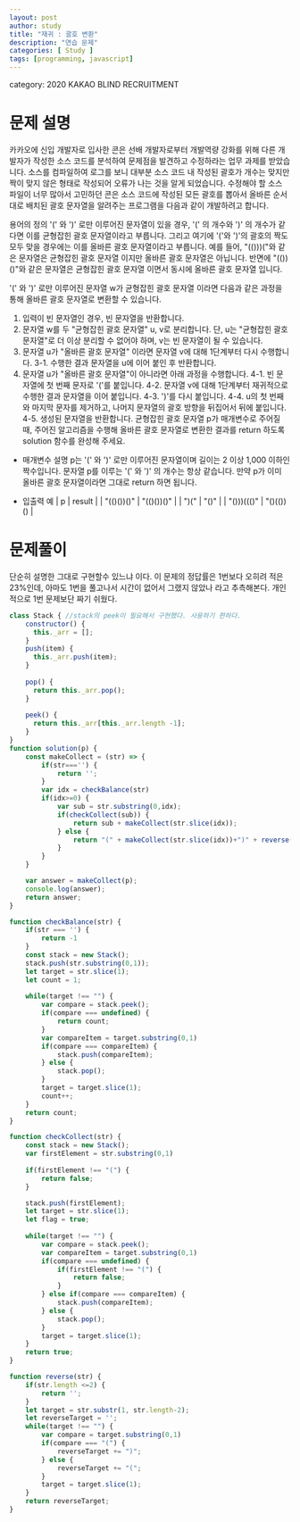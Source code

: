 ```yaml
---
layout: post
author: study
title: "재귀 : 괄호 변환"
description: "연습 문제"
categories: [ Study ]
tags: [programming, javascript]
---
```

category: 2020 KAKAO BLIND RECRUITMENT


# 문제 설명


카카오에 신입 개발자로 입사한 콘은 선배 개발자로부터 개발역량 강화를 위해 다른 개발자가 작성한 소스 코드를 분석하여 문제점을 발견하고 수정하라는 업무 과제를 받았습니다. 소스를 컴파일하여 로그를 보니 대부분 소스 코드 내 작성된 괄호가 개수는 맞지만 짝이 맞지 않은 형태로 작성되어 오류가 나는 것을 알게 되었습니다.
수정해야 할 소스 파일이 너무 많아서 고민하던 콘은 소스 코드에 작성된 모든 괄호를 뽑아서 올바른 순서대로 배치된 괄호 문자열을 알려주는 프로그램을 다음과 같이 개발하려고 합니다.

용어의 정의
'(' 와 ')' 로만 이루어진 문자열이 있을 경우, '(' 의 개수와 ')' 의 개수가 같다면 이를 균형잡힌 괄호 문자열이라고 부릅니다.
그리고 여기에 '('와 ')'의 괄호의 짝도 모두 맞을 경우에는 이를 올바른 괄호 문자열이라고 부릅니다.
예를 들어, "(()))("와 같은 문자열은 균형잡힌 괄호 문자열 이지만 올바른 괄호 문자열은 아닙니다.
반면에 "(())()"와 같은 문자열은 균형잡힌 괄호 문자열 이면서 동시에 올바른 괄호 문자열 입니다.

'(' 와 ')' 로만 이루어진 문자열 w가 균형잡힌 괄호 문자열 이라면 다음과 같은 과정을 통해 올바른 괄호 문자열로 변환할 수 있습니다.

1. 입력이 빈 문자열인 경우, 빈 문자열을 반환합니다. 
2. 문자열 w를 두 "균형잡힌 괄호 문자열" u, v로 분리합니다. 단, u는 "균형잡힌 괄호 문자열"로 더 이상 분리할 수 없어야 하며, v는 빈 문자열이 될 수 있습니다. 
3. 문자열 u가 "올바른 괄호 문자열" 이라면 문자열 v에 대해 1단계부터 다시 수행합니다. 
  3-1. 수행한 결과 문자열을 u에 이어 붙인 후 반환합니다. 
4. 문자열 u가 "올바른 괄호 문자열"이 아니라면 아래 과정을 수행합니다. 
  4-1. 빈 문자열에 첫 번째 문자로 '('를 붙입니다. 
  4-2. 문자열 v에 대해 1단계부터 재귀적으로 수행한 결과 문자열을 이어 붙입니다. 
  4-3. ')'를 다시 붙입니다. 
  4-4. u의 첫 번째와 마지막 문자를 제거하고, 나머지 문자열의 괄호 방향을 뒤집어서 뒤에 붙입니다. 
  4-5. 생성된 문자열을 반환합니다.
균형잡힌 괄호 문자열 p가 매개변수로 주어질 때, 주어진 알고리즘을 수행해 올바른 괄호 문자열로 변환한 결과를 return 하도록 solution 함수를 완성해 주세요.

- 매개변수 설명
 p는 '(' 와 ')' 로만 이루어진 문자열이며 길이는 2 이상 1,000 이하인 짝수입니다.
 문자열 p를 이루는 '(' 와 ')' 의 개수는 항상 같습니다.
 만약 p가 이미 올바른 괄호 문자열이라면 그대로 return 하면 됩니다.

 - 입출력 예
 | p | result |
 | "(()())()" | "(()())()" |
 | ")(" | "()" |
 | "()))((()" | "()(())() |
 
 

# 문제풀이
  
  단순히 설명한 그대로 구현할수 있느냐 이다. 이 문제의 정답률은 1번보다 오히려 적은 23%인데, 아마도 1번을 풀고나서 시간이 없어서 그랬지 않았나 라고 추측해본다. 
  개인적으로 1번 문제보단 짜기 쉬웠다.


```javascript
class Stack { //stack의 peek이 필요해서 구현했다. 사용하기 편하다.
    constructor() {
      this._arr = [];
    }
    push(item) {
      this._arr.push(item);
    }
  
    pop() {
      return this._arr.pop();
    }
  
    peek() {
      return this._arr[this._arr.length -1];
    }
}
function solution(p) {
    const makeCollect = (str) => {
        if(str==='') {
            return '';
        }
        var idx = checkBalance(str)
        if(idx>=0) {
            var sub = str.substring(0,idx);
            if(checkCollect(sub)) {
                return sub + makeCollect(str.slice(idx));
            } else {
                return "(" + makeCollect(str.slice(idx))+")" + reverse(sub);
            }
        }
    }

    var answer = makeCollect(p);
    console.log(answer);
    return answer;
}

function checkBalance(str) {
    if(str === '') {
        return -1
    }
    const stack = new Stack();
    stack.push(str.substring(0,1));
    let target = str.slice(1);
    let count = 1;
    
    while(target !== "") {
        var compare = stack.peek();
        if(compare === undefined) {
            return count;
        }
        var compareItem = target.substring(0,1)
        if(compare === compareItem) {
            stack.push(compareItem);
        } else {
            stack.pop();
        }
        target = target.slice(1);
        count++;
    }
    return count;
}

function checkCollect(str) {
    const stack = new Stack();
    var firstElement = str.substring(0,1)
    
    if(firstElement !== "(") {
        return false;
    }

    stack.push(firstElement);
    let target = str.slice(1);
    let flag = true;
    
    while(target !== "") {
        var compare = stack.peek();
        var compareItem = target.substring(0,1)
        if(compare === undefined) {
            if(firstElement !== "(") {
                return false;
            }
        } else if(compare === compareItem) {
            stack.push(compareItem);
        } else {
            stack.pop();
        }
        target = target.slice(1);
    }
    return true;
}

function reverse(str) {
    if(str.length <=2) {
        return '';
    }
    let target = str.substr(1, str.length-2);
    let reverseTarget = '';
    while(target !== "") {
        var compare = target.substring(0,1)
        if(compare === "(") {
            reverseTarget += ")";
        } else {
            reverseTarget += "(";
        }
        target = target.slice(1);
    }
    return reverseTarget;
}
```

